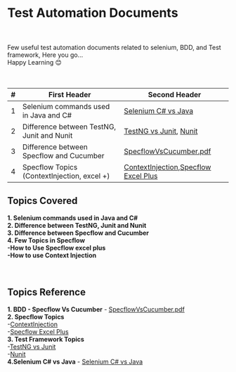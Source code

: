 # Test Automation Documents
<br><br>
Few useful test automation documents related to selenium, BDD, and Test framework, Here you go...<br>
Happy Learning 😊 <br>
<br><br>

#|First Header  | Second Header
--|------------ | -------------
1|Selenium commands used in Java and C#| [Selenium C# vs Java](https://github.com/rajadhiRajacom/QATest/blob/master/Selenium-C%23-Java_Version.pdf)
2| Difference between TestNG, Junit and Nunit | [TestNG vs Junit](https://github.com/rajadhiRajacom/QATest/blob/master/Test%20Framewor_NUnit.pdf), [Nunit](https://github.com/rajadhiRajacom/QATest/blob/master/Test%20Framewor_NUnit.pdf)
3| Difference between Specflow and Cucumber | [SpecflowVsCucumber.pdf](https://github.com/rajadhiRajacom/QATest/blob/master/BDD-Specflow_VS_Cucumber.pdf)
4|Specflow Topics (ContextInjection, excel +) |[ContextInjection](https://github.com/rajadhiRajacom/QATest/blob/master/Context_Injection_Specflow.pdf),[Specflow Excel Plus](https://github.com/rajadhiRajacom/QATest/blob/master/Specflow_Excel_Plus.pdf)




## Topics Covered<br>
**1. Selenium commands used in Java and C#**<br>
**2.  Difference between TestNG, Junit and Nunit**<br>
**3.  Difference between Specflow and Cucumber**<br>
**4.  Few Topics in Specflow**<br>
      **-How to Use Specflow excel plus**<br>
      **-How to use Context Injection**<br>
      <br><br>
## Topics Reference <br>
**1. BDD - Specflow Vs Cucumber**  - 
[SpecflowVsCucumber.pdf](https://github.com/rajadhiRajacom/QATest/blob/master/BDD-Specflow_VS_Cucumber.pdf) <br>
**2. Specflow Topics** <br>
-[ContextInjection](https://github.com/rajadhiRajacom/QATest/blob/master/Context_Injection_Specflow.pdf)<br>
-[Specflow Excel Plus](https://github.com/rajadhiRajacom/QATest/blob/master/Specflow_Excel_Plus.pdf)<br>
**3. Test Framework Topics** <br>
 -[TestNG vs Junit](https://github.com/rajadhiRajacom/QATest/blob/master/Test%20Framewor_NUnit.pdf) <br>
 -[Nunit](https://github.com/rajadhiRajacom/QATest/blob/master/Test%20Framewor_NUnit.pdf) <br>
**4.Selenium C# vs Java** - 
[Selenium C# vs Java](https://github.com/rajadhiRajacom/QATest/blob/master/Selenium-C%23-Java_Version.pdf)<br>
